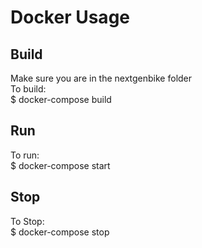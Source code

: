 # Docker Usage
## Build
Make sure you are in the nextgenbike folder  
To build:  
$ docker-compose build

## Run
To run:  
$ docker-compose start

## Stop
To Stop:  
$ docker-compose stop